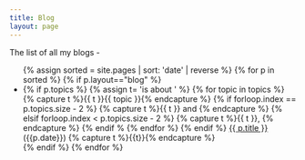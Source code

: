 ```yaml
---
title: Blog
layout: page
---
```


The list of all my blogs -

<ul>
{% assign sorted = site.pages | sort: 'date' | reverse %}
{% for p in sorted %}
{% if p.layout=="blog" %}
<li>
    {% if p.topics %}
    {% assign t= 'is about ' %}
    {% for topic in topics %}
        {% capture t %}{{ t }}{{ topic }}{% endcapture %}
        {% if forloop.index == p.topics.size - 2 %}
          {% capture t %}{{ t }} and {% endcapture %}
        {% elsif forloop.index < p.topics.size - 2 %}
          {% capture t %}{{ t }}, {% endcapture %}
        {% endif %
    {% endfor %}
    {% endif %}
    <a href="{{ p.url}}">{{ p.title }}</a> <span class="muted">({{p.date}})</span> {% capture t %}{{t}}{% endcapture %}
</li>
{% endif %}
{% endfor %}
</ul>
